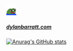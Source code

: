 ![peepoHappy](https://github.com/DylanBarratt/DylanBarratt/blob/master/peepoHappy.png "peepoHappy") 
##### [dylanbarratt.com](http://dylanbarratt.com/)

[![Anurag's GitHub stats](https://github-readme-stats.vercel.app/api?username=dylanbarratt&hide=stars,commits,prs,issues,contribs,rankicon)](https://github.com/anuraghazra/github-readme-stats)
